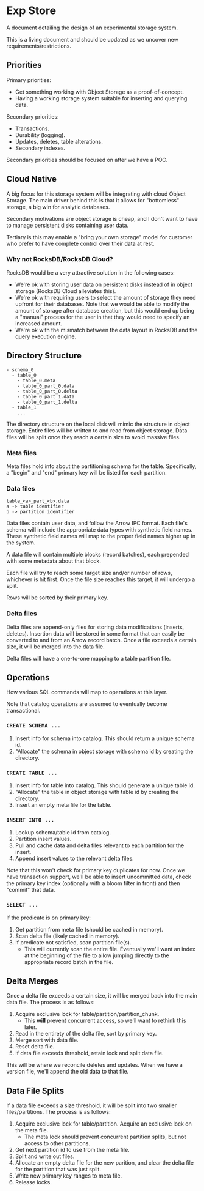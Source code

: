 # Exp Store

A document detailing the design of an experimental storage system.

This is a living document and should be updated as we uncover new
requirements/restrictions.

## Priorities

Primary priorities:

- Get something working with Object Storage as a proof-of-concept.
- Having a working storage system suitable for inserting and querying data.

Secondary priorities:

- Transactions.
- Durability (logging).
- Updates, deletes, table alterations.
- Secondary indexes.

Secondary priorities should be focused on after we have a POC.

## Cloud Native

A big focus for this storage system will be integrating with cloud Object
Storage. The main driver behind this is that it allows for "bottomless" storage,
a big win for analytic databases. 

Secondary motivations are object storage is cheap, and I don't want to have to
manage persistent disks containing user data.

Tertiary is this may enable a "bring your own storage" model for customer who
prefer to have complete control over their data at rest.

### Why not RocksDB/RocksDB Cloud?

RocksDB would be a very attractive solution in the following cases:

- We're ok with storing user data on persistent disks instead of in object
  storage (RocksDB Cloud alleviates this).
- We're ok with requiring users to select the amount of storage they need
  upfront for their databases. Note that we would be able to modify the amount
  of storage after database creation, but this would end up being a "manual"
  process for the user in that they would need to specify an increased amount.
- We're ok with the mismatch between the data layout in RocksDB and the query
  execution engine.

## Directory Structure

``` text
- schema_0
  - table_0
    - table_0.meta
    - table_0_part_0.data
    - table_0_part_0.delta
    - table_0_part_1.data
    - table_0_part_1.delta
  - table_1
    ...
```

The directory structure on the local disk will mimic the structure in object
storage. Entire files will be written to and read from object storage. Data
files will be split once they reach a certain size to avoid massive files.

### Meta files

Meta files hold info about the partitioning schema for the table. Specifically,
a "begin" and "end" primary key will be listed for each partition.

### Data files

``` text
table_<a>_part_<b>.data
a -> table identifier
b -> partition identifier
```

Data files contain user data, and follow the Arrow IPC format. Each file's
schema will include the appropriate data types with synthetic field names. These
synthetic field names will map to the proper field names higher up in the system.

A data file will contain multiple blocks (record batches), each prepended with
some metadata about that block.

Each file will try to reach some target size and/or number of rows, whichever is
hit first. Once the file size reaches this target, it will undergo a split.

Rows will be sorted by their primary key.

### Delta files

Delta files are append-only files for storing data modifications (inserts,
deletes). Insertion data will be stored in some format that can easily be
converted to and from an Arrow record batch. Once a file exceeds a certain size,
it will be merged into the data file.

Delta files will have a one-to-one mapping to a table partition file.

## Operations

How various SQL commands will map to operations at this layer.

Note that catalog operations are assumed to eventually become transactional.

### `CREATE SCHEMA ...`

1. Insert info for schema into catalog. This should return a unique schema id.
2. "Allocate" the schema in object storage with schema id by creating the
   directory.

### `CREATE TABLE ...`

1. Insert info for table into catalog. This should generate a unique table id.
2. "Allocate" the table in object storage with table id by creating the
   directory.
3. Insert an empty meta file for the table.

### `INSERT INTO ...`

1. Lookup schema/table id from catalog.
2. Partition insert values.
3. Pull and cache data and delta files relevant to each partition for the insert.
4. Append insert values to the relevant delta files.

Note that this won't check for primary key duplicates for now. Once we have
transaction support, we'll be able to insert uncommitted data, check the primary
key index (optionally with a bloom filter in front) and then "commit" that data.

### `SELECT ...`

If the predicate is on primary key:

1. Get partition from meta file (should be cached in memory).
2. Scan delta file (likely cached in memory).
3. If predicate not satisfied, scan partition file(s).
   - This will currently scan the entire file. Eventually we'll want an index at
     the beginning of the file to allow jumping directly to the appropriate
     record batch in the file.

## Delta Merges

Once a delta file exceeds a certain size, it will be merged back into the main
data file. The process is as follows:

1. Acquire exclusive lock for table/partition/partition_chunk.
   - This **will** prevent concurrent access, so we'll want to rethink this later.
2. Read in the entirety of the delta file, sort by primary key.
3. Merge sort with data file.
4. Reset delta file.
5. If data file exceeds threshold, retain lock and split data file.

This will be where we reconcile deletes and updates. When we have a version
file, we'll append the old data to that file.

## Data File Splits

If a data file exceeds a size threshold, it will be split into two smaller
files/partitions. The process is as follows:

1. Acquire exclusive lock for table/partition. Acquire an exclusive lock on the
   meta file.
   - The meta lock should prevent concurrent partition splits, but not access to
     other partitions.
2. Get next partition id to use from the meta file.
3. Split and write out files.
4. Allocate an empty delta file for the new parition, and clear the delta file
   for the partition that was just split.
5. Write new primary key ranges to meta file.
6. Release locks.
